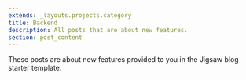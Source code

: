 ```yaml
---
extends: _layouts.projects.category
title: Backend
description: All posts that are about new features.
section: post_content
---
```


These posts are about new features provided to you in the Jigsaw blog starter template.
